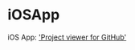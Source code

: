 # iOSApp
iOS App: ['Project viewer for GitHub'](https://itunes.apple.com/us/app/project-viewer-for-github/id1347714650?mt=8)

